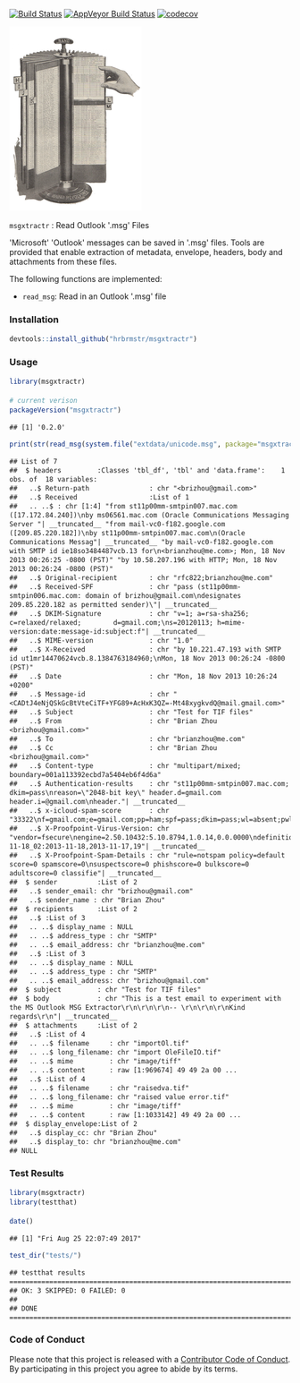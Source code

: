 
[![Build Status](https://travis-ci.org/hrbrmstr/msgxtractr.svg?branch=master)](https://travis-ci.org/hrbrmstr/msgxtractr) [![AppVeyor Build Status](https://ci.appveyor.com/api/projects/status/github/hrbrmstr/msgxtractr?branch=master&svg=true)](https://ci.appveyor.com/project/hrbrmstr/msgxtractr) [![codecov](https://codecov.io/gh/hrbrmstr/msgxtractr/branch/master/graph/badge.svg)](https://codecov.io/gh/hrbrmstr/msgxtractr)

![](img/card.png)

`msgxtractr` : Read Outlook '.msg' Files

'Microsoft' 'Outlook' messages can be saved in '.msg' files. Tools are provided that enable extraction of metadata, envelope, headers, body and attachments from these files.

The following functions are implemented:

-   `read_msg`: Read in an Outlook '.msg' file

### Installation

``` r
devtools::install_github("hrbrmstr/msgxtractr")
```

### Usage

``` r
library(msgxtractr)

# current verison
packageVersion("msgxtractr")
```

    ## [1] '0.2.0'

``` r
print(str(read_msg(system.file("extdata/unicode.msg", package="msgxtractr"))))
```

    ## List of 7
    ##  $ headers         :Classes 'tbl_df', 'tbl' and 'data.frame':    1 obs. of  18 variables:
    ##   ..$ Return-path               : chr "<brizhou@gmail.com>"
    ##   ..$ Received                  :List of 1
    ##   .. ..$ : chr [1:4] "from st11p00mm-smtpin007.mac.com ([17.172.84.240])\nby ms06561.mac.com (Oracle Communications Messaging Server "| __truncated__ "from mail-vc0-f182.google.com ([209.85.220.182])\nby st11p00mm-smtpin007.mac.com\n(Oracle Communications Messag"| __truncated__ "by mail-vc0-f182.google.com with SMTP id ie18so3484487vcb.13 for\n<brianzhou@me.com>; Mon, 18 Nov 2013 00:26:25 -0800 (PST)" "by 10.58.207.196 with HTTP; Mon, 18 Nov 2013 00:26:24 -0800 (PST)"
    ##   ..$ Original-recipient        : chr "rfc822;brianzhou@me.com"
    ##   ..$ Received-SPF              : chr "pass (st11p00mm-smtpin006.mac.com: domain of brizhou@gmail.com\ndesignates 209.85.220.182 as permitted sender)\"| __truncated__
    ##   ..$ DKIM-Signature            : chr "v=1; a=rsa-sha256; c=relaxed/relaxed;        d=gmail.com;\ns=20120113; h=mime-version:date:message-id:subject:f"| __truncated__
    ##   ..$ MIME-version              : chr "1.0"
    ##   ..$ X-Received                : chr "by 10.221.47.193 with SMTP id ut1mr14470624vcb.8.1384763184960;\nMon, 18 Nov 2013 00:26:24 -0800 (PST)"
    ##   ..$ Date                      : chr "Mon, 18 Nov 2013 10:26:24 +0200"
    ##   ..$ Message-id                : chr "<CADtJ4eNjQSkGcBtVteCiTF+YFG89+AcHxK3QZ=-Mt48xygkvdQ@mail.gmail.com>"
    ##   ..$ Subject                   : chr "Test for TIF files"
    ##   ..$ From                      : chr "Brian Zhou <brizhou@gmail.com>"
    ##   ..$ To                        : chr "brianzhou@me.com"
    ##   ..$ Cc                        : chr "Brian Zhou <brizhou@gmail.com>"
    ##   ..$ Content-type              : chr "multipart/mixed; boundary=001a113392ecbd7a5404eb6f4d6a"
    ##   ..$ Authentication-results    : chr "st11p00mm-smtpin007.mac.com; dkim=pass\nreason=\"2048-bit key\" header.d=gmail.com header.i=@gmail.com\nheader."| __truncated__
    ##   ..$ x-icloud-spam-score       : chr "33322\nf=gmail.com;e=gmail.com;pp=ham;spf=pass;dkim=pass;wl=absent;pwl=absent"
    ##   ..$ X-Proofpoint-Virus-Version: chr "vendor=fsecure\nengine=2.50.10432:5.10.8794,1.0.14,0.0.0000\ndefinitions=2013-11-18_02:2013-11-18,2013-11-17,19"| __truncated__
    ##   ..$ X-Proofpoint-Spam-Details : chr "rule=notspam policy=default score=0 spamscore=0\nsuspectscore=0 phishscore=0 bulkscore=0 adultscore=0 classifie"| __truncated__
    ##  $ sender          :List of 2
    ##   ..$ sender_email: chr "brizhou@gmail.com"
    ##   ..$ sender_name : chr "Brian Zhou"
    ##  $ recipients      :List of 2
    ##   ..$ :List of 3
    ##   .. ..$ display_name : NULL
    ##   .. ..$ address_type : chr "SMTP"
    ##   .. ..$ email_address: chr "brianzhou@me.com"
    ##   ..$ :List of 3
    ##   .. ..$ display_name : NULL
    ##   .. ..$ address_type : chr "SMTP"
    ##   .. ..$ email_address: chr "brizhou@gmail.com"
    ##  $ subject         : chr "Test for TIF files"
    ##  $ body            : chr "This is a test email to experiment with the MS Outlook MSG Extractor\r\n\r\n\r\n-- \r\n\r\n\r\nKind regards\r\n"| __truncated__
    ##  $ attachments     :List of 2
    ##   ..$ :List of 4
    ##   .. ..$ filename     : chr "importOl.tif"
    ##   .. ..$ long_filename: chr "import OleFileIO.tif"
    ##   .. ..$ mime         : chr "image/tiff"
    ##   .. ..$ content      : raw [1:969674] 49 49 2a 00 ...
    ##   ..$ :List of 4
    ##   .. ..$ filename     : chr "raisedva.tif"
    ##   .. ..$ long_filename: chr "raised value error.tif"
    ##   .. ..$ mime         : chr "image/tiff"
    ##   .. ..$ content      : raw [1:1033142] 49 49 2a 00 ...
    ##  $ display_envelope:List of 2
    ##   ..$ display_cc: chr "Brian Zhou"
    ##   ..$ display_to: chr "brianzhou@me.com"
    ## NULL

### Test Results

``` r
library(msgxtractr)
library(testthat)

date()
```

    ## [1] "Fri Aug 25 22:07:49 2017"

``` r
test_dir("tests/")
```

    ## testthat results ========================================================================================================
    ## OK: 3 SKIPPED: 0 FAILED: 0
    ## 
    ## DONE ===================================================================================================================

### Code of Conduct

Please note that this project is released with a [Contributor Code of Conduct](CONDUCT.md). By participating in this project you agree to abide by its terms.
